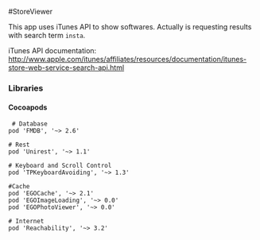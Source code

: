 #StoreViewer

This app uses iTunes API to show softwares.
Actually is requesting results with search term `insta`.

iTunes API documentation: http://www.apple.com/itunes/affiliates/resources/documentation/itunes-store-web-service-search-api.html

### Libraries

#### Cocoapods
````
 # Database
pod 'FMDB', '~> 2.6'
  
# Rest 
pod 'Unirest', '~> 1.1'
  
# Keyboard and Scroll Control
pod 'TPKeyboardAvoiding', '~> 1.3'
  
#Cache
pod 'EGOCache', '~> 2.1'
pod 'EGOImageLoading', '~> 0.0'
pod 'EGOPhotoViewer', '~> 0.0'
	
# Internet
pod 'Reachability', '~> 3.2'
````